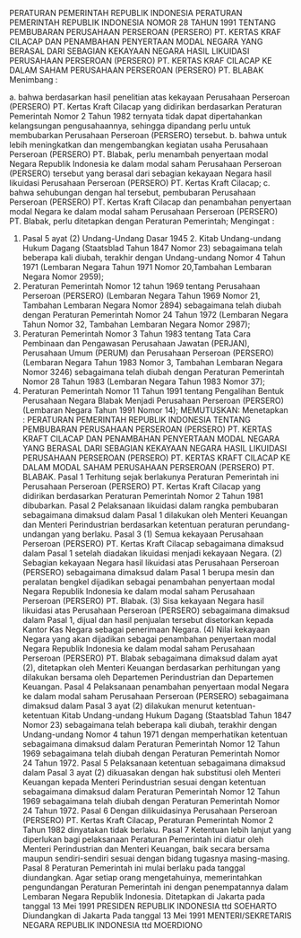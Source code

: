  PERATURAN PEMERINTAH REPUBLIK INDONESIA PERATURAN PEMERINTAH REPUBLIK INDONESIA NOMOR 28 TAHUN 1991 TENTANG PEMBUBARAN PERUSAHAAN PERSEROAN (PERSERO) PT. KERTAS KRAF CILACAP DAN PENAMBAHAN PENYERTAAN MODAL NEGARA YANG BERASAL DARI SEBAGIAN KEKAYAAN NEGARA HASIL LIKUIDASI PERUSAHAAN PERSEROAN (PERSERO) PT. KERTAS KRAF CILACAP KE DALAM SAHAM PERUSAHAAN PERSEROAN (PERSERO) PT. BLABAK
Menimbang :

a. bahwa berdasarkan hasil penelitian atas kekayaan Perusahaan Perseroan (PERSERO) PT. Kertas Kraft Cilacap yang didirikan berdasarkan Peraturan Pemerintah Nomor 2 Tahun 1982 ternyata tidak dapat dipertahankan kelangsungan pengusahaannya, sehingga dipandang perlu untuk membubarkan Perusahaan Perseroan (PERSERO) tersebut.
b. bahwa untuk lebih meningkatkan dan mengembangkan kegiatan usaha Perusahaan Perseroan (PERSERO) PT. Blabak, perlu menambah penyertaan modal Negara Republik Indonesia ke dalam modal saham Perusahaan Perseroan (PERSERO) tersebut yang berasal dari sebagian kekayaan Negara hasil likuidasi Perusahaan Perseroan (PERSERO) PT. Kertas Kraft Cilacap;
c. bahwa sehubungan dengan hal tersebut, pembubaran Perusahaan Perseroan (PERSERO) PT. Kertas Kraft Cilacap dan penambahan penyertaan modal Negara ke dalam modal saham Perusahaan Perseroan (PERSERO) PT. Blabak, perlu ditetapkan dengan Peraturan Pemerintah;
Mengingat :

1. Pasal 5 ayat (2) Undang-Undang Dasar 1945 2. Kitab Undang-undang Hukum Dagang (Staatsblad Tahun 1847 Nomor 23) sebagaimana telah beberapa kali diubah, terakhir dengan Undang-undang Nomor 4 Tahun 1971 (Lembaran Negara Tahun 1971 Nomor 20,Tambahan Lembaran Negara Nomor 2959);
4. Peraturan Pemerintah Nomor 12 tahun 1969 tentang Perusahaan Perseroan (PERSERO) (Lembaran Negara Tahun 1969 Nomor 21, Tambahan Lembaran Negara Nomor 2894) sebagaimana telah diubah dengan Peraturan Pemerintah Nomor 24 Tahun 1972 (Lembaran Negara Tahun Nomor 32, Tambahan Lembaran Negara Nomor 2987);
5. Peraturan Pemerintah Nomor 3 Tahun 1983 tentang Tata Cara Pembinaan dan Pengawasan Perusahaan Jawatan (PERJAN), Perusahaan Umum (PERUM) dan Perusahaan Perseroan (PERSERO) (Lembaran Negara Tahun 1983 Nomor 3, Tambahan Lembaran Negara Nomor 3246) sebagaimana telah diubah dengan Peraturan Pemerintah Nomor 28 Tahun 1983 (Lembaran Negara Tahun 1983 Nomor 37);
6. Peraturan Pemerintah Nomor 11 Tahun 1991 tentang Pengalihan Bentuk Perusahaan Negara Blabak Menjadi Perusahaan Perseroan (PERSERO) (Lembaran Negara Tahun 1991 Nomor 14);
MEMUTUSKAN:
 Menetapkan : PERATURAN PEMERINTAH REPUBLIK INDONESIA TENTANG PEMBUBARAN PERUSAHAAN PERSEROAN (PERSERO) PT. KERTAS KRAFT CILACAP DAN PENAMBAHAN PENYERTAAN MODAL NEGARA YANG BERASAL DARI SEBAGIAN KEKAYAAN NEGARA HASIL LIKUIDASI PERUSAHAAN PERSEROAN (PERSERO) PT. KERTAS KRAFT CILACAP KE DALAM MODAL SAHAM PERUSAHAAN PERSEROAN (PERSERO) PT. BLABAK.
Pasal 1
Terhitung sejak berlakunya Peraturan Pemerintah ini Perusahaan Perseroan (PERSERO) PT. Kertas Kraft Cilacap yang didirikan berdasarkan Peraturan Pemerintah Nomor 2 Tahun 1981 dibubarkan.
Pasal 2
Pelaksanaan likuidasi dalam rangka pembubaran sebagaimana dimaksud dalam Pasal 1 dilakukan oleh Menteri Keuangan dan Menteri Perindustrian berdasarkan ketentuan peraturan perundang-undangan yang berlaku.
Pasal 3
(1) Semua kekayaan Perusahaan Perseroan (PERSERO) PT. Kertas Kraft Cilacap sebagaimana dimaksud dalam Pasal 1 setelah diadakan likuidasi menjadi kekayaan Negara.
(2) Sebagian kekayaan Negara hasil likuidasi atas Perusahaan Perseroan (PERSERO) sebagaimana dimaksud dalam Pasal 1 berupa mesin dan peralatan bengkel dijadikan sebagai penambahan penyertaan modal Negara Republik Indonesia ke dalam modal saham Perusahaan Perseroan (PERSERO) PT. Blabak.
(3) Sisa kekayaan Negara hasil likuidasi atas Perusahaan Perseroan (PERSERO) sebagaimana dimaksud dalam Pasal 1, dijual dan hasil penjualan tersebut disetorkan kepada Kantor Kas Negara sebagai penerimaan Negara.
(4) Nilai kekayaan Negara yang akan dijadikan sebagai penambahan penyertaan modal Negara Republik Indonesia ke dalam modal saham Perusahaan Perseroan (PERSERO) PT. Blabak sebagaimana dimaksud dalam ayat (2), ditetapkan oleh Menteri Keuangan berdasarkan perhitungan yang dilakukan bersama oleh Departemen Perindustrian dan Departemen Keuangan.
Pasal 4
Pelaksanaan penambahan penyertaan modal Negara ke dalam modal saham Perusahaan Perseroan (PERSERO) sebagaimana dimaksud dalam Pasal 3 ayat (2) dilakukan menurut ketentuan-ketentuan Kitab Undang-undang Hukum Dagang (Staatsblad Tahun 1847 Nomor 23) sebagaimana telah beberapa kali diubah, terakhir dengan Undang-undang Nomor 4 tahun 1971 dengan memperhatikan ketentuan sebagaimana dimaksud dalam Peraturan Pemerintah Nomor 12 Tahun 1969 sebagaimana telah diubah dengan Peraturan Pemerintah Nomor 24 Tahun 1972.
Pasal 5
Pelaksanaan ketentuan sebagaimana dimaksud dalam Pasal 3 ayat (2) dikuasakan dengan hak substitusi oleh Menteri Keuangan kepada Menteri Perindustrian sesuai dengan ketentuan sebagaimana dimaksud dalam Peraturan Pemerintah Nomor 12 Tahun 1969 sebagaimana telah diubah dengan Peraturan Pemerintah Nomor 24 Tahun 1972.
Pasal 6
Dengan dilikuidasinya Perusahaan Perseroan (PERSERO) PT. Kertas Kraft Cilacap, Peraturan Pemerintah Nomor 2 Tahun 1982 dinyatakan tidak berlaku.
Pasal 7
Ketentuan lebih lanjut yang diperlukan bagi pelaksanaan Peraturan Pemerintah ini diatur oleh Menteri Perindustrian dan Menteri Keuangan, baik secara bersama maupun sendiri-sendiri sesuai dengan bidang tugasnya masing-masing.
Pasal 8
Peraturan Pemerintah ini mulai berlaku pada tanggal diundangkan.
Agar setiap orang mengetahuinya, memerintahkan pengundangan Peraturan Pemerintah ini dengan penempatannya dalam Lembaran Negara Republik Indonesia. Ditetapkan di Jakarta pada tanggal 13 Mei 1991 PRESIDEN REPUBLIK INDONESIA ttd SOEHARTO Diundangkan di Jakarta Pada tanggal 13 Mei 1991 MENTERI/SEKRETARIS NEGARA REPUBLIK INDONESIA ttd MOERDIONO